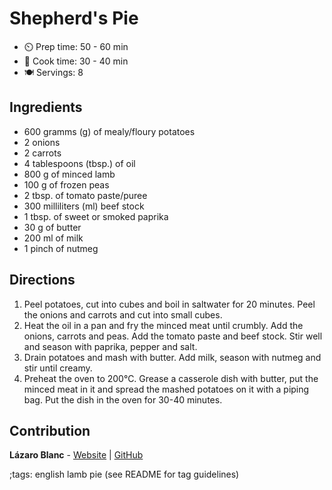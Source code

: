 # Shepherd's Pie

- ⏲️ Prep time: 50 - 60 min
- 🍳 Cook time: 30 - 40 min
- 🍽️ Servings: 8

## Ingredients

- 600 gramms (g) of mealy/floury potatoes
- 2 onions
- 2 carrots
- 4 tablespoons (tbsp.) of oil
- 800 g of minced lamb
- 100 g of frozen peas
- 2 tbsp. of tomato paste/puree
- 300 milliliters (ml) beef stock
- 1 tbsp. of sweet or smoked paprika
- 30 g of butter
- 200 ml of milk
- 1 pinch of nutmeg

## Directions

1. Peel potatoes, cut into cubes and boil in saltwater for 20 minutes. Peel the onions and carrots and cut into small cubes.
2. Heat the oil in a pan and fry the minced meat until crumbly. Add the onions, carrots and peas. Add the tomato paste and beef stock. Stir well and season with paprika, pepper and salt.
3. Drain potatoes and mash with butter. Add milk, season with nutmeg and stir until creamy.
4. Preheat the oven to 200°C. Grease a casserole dish with butter, put the minced meat in it and spread the mashed potatoes on it with a piping bag. Put the dish in the oven for 30-40 minutes.

## Contribution

**Lázaro Blanc** - [Website](https://blnc.io) | [GitHub](https://github.com/lazaroblanc)

;tags: english lamb pie (see README for tag guidelines)
